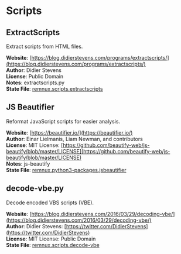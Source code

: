 # Scripts

## ExtractScripts

Extract scripts from HTML files.

**Website**: [https://blog.didierstevens.com/programs/extractscripts/](https://blog.didierstevens.com/programs/extractscripts/)  
**Author**: Didier Stevens  
**License**: Public Domain  
**Notes**: extractscripts.py  
**State File**: [remnux.scripts.extractscripts](https://github.com/REMnux/salt-states/blob/master/remnux/scripts/extractscripts.sls)

## JS Beautifier

Reformat JavaScript scripts for easier analysis.

**Website**: [https://beautifier.io/](https://beautifier.io/)  
**Author**: Einar Lielmanis, Liam Newman, and contributors  
**License**: MIT License: [https://github.com/beautify-web/js-beautify/blob/master/LICENSE](https://github.com/beautify-web/js-beautify/blob/master/LICENSE)  
**Notes**: js-beautify  
**State File**: [remnux.python3-packages.jsbeautifier](https://github.com/REMnux/salt-states/blob/master/remnux/python3-packages/jsbeautifier.sls)

## decode-vbe.py

Decode encoded VBS scripts \(VBE\).

**Website**: [https://blog.didierstevens.com/2016/03/29/decoding-vbe/](https://blog.didierstevens.com/2016/03/29/decoding-vbe/)  
**Author**: Didier Stevens: [https://twitter.com/DidierStevens](https://twitter.com/DidierStevens)  
**License**: MIT License: Public Domain  
**State File**: [remnux.scripts.decode-vbe](https://github.com/REMnux/salt-states/blob/master/remnux/scripts/decode-vbe.sls)

## 

